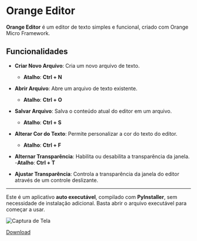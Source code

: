 # Orange Editor

**Orange Editor** é um editor de texto simples e funcional, criado com Orange Micro Framework. 

## Funcionalidades

- **Criar Novo Arquivo**: Cria um novo arquivo de texto.  
  - **Atalho**: **Ctrl + N**
  
- **Abrir Arquivo**: Abre um arquivo de texto existente.
  - **Atalho**: **Ctrl + O**

- **Salvar Arquivo**: Salva o conteúdo atual do editor em um arquivo.  
  - **Atalho**: **Ctrl + S**
  
- **Alterar Cor do Texto**: Permite personalizar a cor do texto do editor.
  - **Atalho**: **Ctrl + F**

- **Alternar Transparência**: Habilita ou desabilita a transparência da janela.
  -**Atalho**: **Ctrl + T**
 
- **Ajustar Transparência**: Controla a transparência da janela do editor através de um controle deslizante.

---

Este é um aplicativo **auto executável**, compilado com **PyInstaller**, sem necessidade de instalação adicional. Basta abrir o arquivo executável para começar a usar.


![Captura de Tela](https://github.com/eusouanderson/orange_editor/blob/main/screenshot.gif)


[Download](https://github.com/eusouanderson/orange_editor/releases/)
